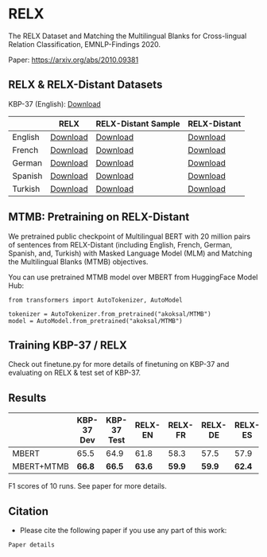# RELX
The RELX Dataset and Matching the Multilingual Blanks for Cross-lingual Relation Classification, EMNLP-Findings 2020.

Paper: https://arxiv.org/abs/2010.09381


## RELX & RELX-Distant Datasets

KBP-37 (English): [Download](https://github.com/zhangdongxu/kbp37)

|            |      **RELX**       | **RELX-Distant Sample** | **RELX-Distant** |
|------------|---------------------|------------------------|-------------------|
| English    | [Download](Datasets/RELX/RELX_en.txt) | [Download](Datasets/RELX-Distant/RELX_distant_en.json)  | [Download](https://drive.google.com/file/d/1dWHW3D67V48b7HKYI7sUw67DKHPU4zTB/view?usp=sharing)           |
| French     | [Download](Datasets/RELX/RELX_fr.txt) | [Download](Datasets/RELX-Distant/RELX_distant_fr.json)  | [Download](https://drive.google.com/file/d/1rXnT0KHKI89extkEszP7UsDgbTKC7kvU/view?usp=sharing)            |
| German     | [Download](Datasets/RELX/RELX_de.txt) | [Download](Datasets/RELX-Distant/RELX_distant_de.json)  | [Download](https://drive.google.com/file/d/1vAZ4VqcpnSSyk7nZMrYUew70r_9azZ8x/view?usp=sharing)      |
| Spanish    | [Download](Datasets/RELX/RELX_es.txt) | [Download](Datasets/RELX-Distant/RELX_distant_es.json)  | [Download](https://drive.google.com/file/d/1MOzl7_h-7jVoryu9WEMRpzMcfDL8aPxe/view?usp=sharing)      |
| Turkish    | [Download](Datasets/RELX/RELX_tr.txt) | [Download](Datasets/RELX-Distant/RELX_distant_tr.json)  | [Download](https://drive.google.com/file/d/1op7xrrK7A5P4naf9TaS0Y09Sg6p8wgMh/view?usp=sharing)      |


## MTMB: Pretraining on RELX-Distant
We pretrained public checkpoint of Multilingual BERT with 20 million pairs of sentences from RELX-Distant (including English, French, German, Spanish, and, Turkish) with Masked Language Model (MLM) and Matching the Multilingual Blanks (MTMB) objectives.  

You can use pretrained MTMB model over MBERT from HuggingFace Model Hub:
```
from transformers import AutoTokenizer, AutoModel

tokenizer = AutoTokenizer.from_pretrained("akoksal/MTMB")
model = AutoModel.from_pretrained("akoksal/MTMB")
```
## Training KBP-37 / RELX
Check out finetune.py for more details of finetuning on KBP-37 and evaluating on RELX & test set of KBP-37.
## Results
|            |      **KBP-37 Dev**       | **KBP-37 Test** | **RELX-EN** | **RELX-FR** | **RELX-DE** | **RELX-ES** | **RELX-TR** |
|------------|---------------------|------------------------|-------------------|-------------------|-------------------|-------------------|-------------------|
| MBERT          | 65.5 | 64.9 | 61.8 | 58.3 | 57.5 | 57.9 | 55.8 | 
| MBERT+MTMB     | **66.8** | **66.5** | **63.6** | **59.9** | **59.9** | **62.4** | **56.2** |

F1 scores of 10 runs. See paper for more details.

## Citation
* Please cite the following paper if you use any part of this work:

```
Paper details
```

